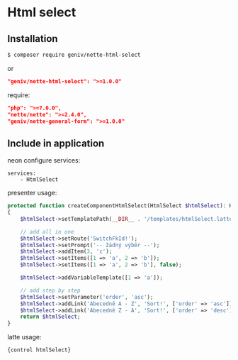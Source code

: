Html select
===========

Installation
------------

```sh
$ composer require geniv/nette-html-select
```
or
```json
"geniv/nette-html-select": ">=1.0.0"
```

require:
```json
"php": ">=7.0.0",
"nette/nette": ">=2.4.0",
"geniv/nette-general-form": ">=1.0.0"
```

Include in application
----------------------

neon configure services:
```neon
services:
    - HtmlSelect
```

presenter usage:
```php
protected function createComponentHtmlSelect(HtmlSelect $htmlSelect): HtmlSelect
{
    $htmlSelect->setTemplatePath(__DIR__ . '/templates/htmlSelect.latte');

    // add all in one
    $htmlSelect->setRoute('SwitchFkId!');
    $htmlSelect->setPrompt('-- žádný výběr --');
    $htmlSelect->addItem(3, 'c');
    $htmlSelect->setItems([1 => 'a', 2 => 'b']);
    $htmlSelect->setItems([1 => 'a', 2 => 'b'], false);

    $htmlSelect->addVariableTemplate([1 => 'a']);

    // add step by step
    $htmlSelect->setParameter('order', 'asc');
    $htmlSelect->addLink('Abecedně A - Z', 'Sort!', ['order' => 'asc']);
    $htmlSelect->addLink('Abecedně Z - A', 'Sort!', ['order' => 'desc']);
    return $htmlSelect;
}
```

latte usage:
```latte
{control htmlSelect}
```

